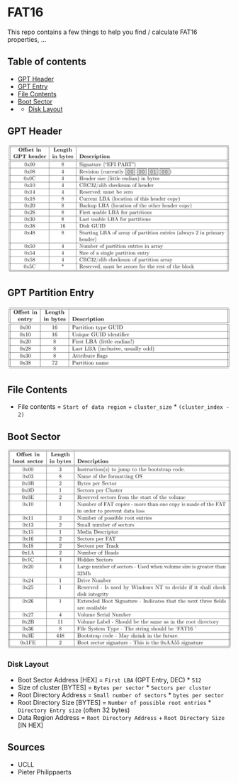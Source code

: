 # FAT16
This repo contains a few things to help you find / calculate FAT16 properties, ...

## Table of contents
- [GPT Header](#gpt-header)
- [GPT Entry](#gpt-entry)
- [File Contents](#file-contents)
- [Boot Sector](#boot-sector)
-  - [Disk Layout](#disk-layout)

## GPT Header
![GPT Header Image](gpt_header.png)


## GPT Partition Entry
![GPT Partition Image](gpt_partition.png)

## File Contents
- File contents = `Start of data region` + `cluster_size` * `(cluster_index - 2)`

## Boot Sector
![Boot sector](boot_sector.png)

### Disk Layout
- Boot Sector Address [HEX] = `First LBA` (GPT Entry, DEC) * `512`
- Size of cluster [BYTES] = `Bytes per sector` * `Sectors per cluster`
- Root Directory Address = `Small number of sectors` * `bytes per sector`
- Root Directory Size [BYTES] = `Number of possible root entries` * `Directory Entry size`  (often 32 bytes)
- Data Region Address = `Root Directory Address` + `Root Directory Size` [IN HEX]


## Sources
- UCLL
- Pieter Philippaerts
